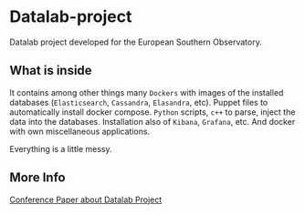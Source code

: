 # Datalab-project

Datalab project developed for the European Southern Observatory.

## What is inside

It contains among other things many `Dockers` with images of the installed databases (`Elasticsearch`, `Cassandra`, `Elasandra`, etc). Puppet files to automatically install docker compose. `Python` scripts, `c++` to parse, inject the data into the databases. Installation also of `Kibana`, `Grafana`, etc. And docker with own miscellaneous applications.

Everything is a little messy.

## More Info

[Conference Paper about Datalab Project](https://www.spiedigitallibrary.org/conference-proceedings-of-spie/10704/107042J/Framework-to-use-modern-big-data-software-tools-to-improve/10.1117/12.2312096.short?SSO=1)
